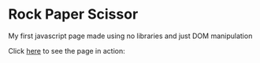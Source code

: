 # Rock Paper Scissor

My first javascript page made using no libraries and just DOM manipulation

Click [here](https://nasirkhalid24.github.io/RockPaperScissor/) to see the page in action:

